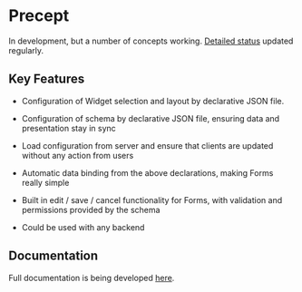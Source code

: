 # Precept

In development, but a number of concepts working.  [Detailed status](https://www.preceptblog.co.uk/status.html) updated regularly. 

## Key Features

- Configuration of Widget selection and layout by declarative JSON file.  

- Configuration of schema by declarative JSON file, ensuring data and presentation stay in sync

- Load configuration from server and ensure that clients are updated without any action from users

- Automatic data binding from the above declarations, making Forms really simple

- Built in edit / save / cancel functionality for Forms, with validation and permissions provided by the schema

- Could be used with any backend


## Documentation

Full documentation is being developed [here](https://www.preceptblog.co.uk/).






